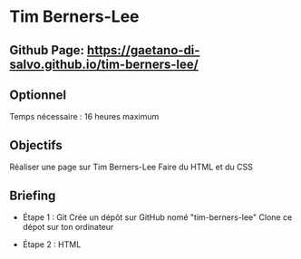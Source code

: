 # Tim Berners-Lee

## Github Page: https://gaetano-di-salvo.github.io/tim-berners-lee/

## Optionnel

  Temps nécessaire : 16 heures maximum

## Objectifs

  Réaliser une page sur Tim Berners-Lee
  Faire du HTML et du CSS

## Briefing
-  Étape 1 : Git
    Crée un dépôt sur GitHub nomé "tim-berners-lee"
    Clone ce dépot sur ton ordinateur

-  Étape 2 : HTML
